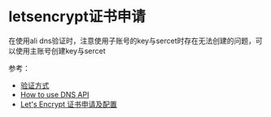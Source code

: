 # letsencrypt证书申请

<!-- todo -->

在使用ali dns验证时，注意使用子账号的key与sercet时存在无法创建的问题，可以使用主账号创建key与sercet

参考：

* [验证方式](https://letsencrypt.org/zh-cn/docs/challenge-types/)
* [How to use DNS API](https://github.com/acmesh-official/acme.sh/wiki/dnsapi)
* [Let's Encrypt 证书申请及配置](https://www.jianshu.com/p/1a792f87b6fe)
